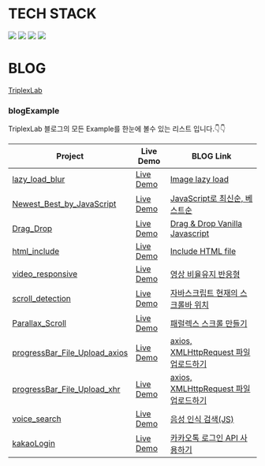 # TECH STACK
<a><img src="https://img.shields.io/badge/HTML5-E34F26?style=flat-square&logo=HTML5&logoColor=white"/></a>
<a><img src="https://img.shields.io/badge/CSS3-1572B6?style=flat-square&logo=css3&logoColor=white"/></a>
<a><img src="https://img.shields.io/badge/javascript(ES6)-F7DF1E?style=flat-square&logo=javascript&logoColor=black"/></a>
<a><img src="https://img.shields.io/badge/Figma-333?style=flat-square&logo=figma&logoColor=white"/></a>

# BLOG
[TriplexLab](https://triplexlab.tistory.com/)

### blogExample
TriplexLab 블로그의 모든 Example를 한눈에 볼수 있는 리스트 입니다.👇👇

|Project|Live Demo|BLOG Link|
|---|---|---|
[lazy_load_blur](https://github.com/younhoso/younhoso/tree/main/blogExample/lazy_load_blur)|[Live Demo](https://younhoso.github.io/younhoso/blogExample/lazy_load_blur/)|[Image lazy load](https://triplexlab.tistory.com/129)|
[Newest_Best_by_JavaScript](https://github.com/younhoso/younhoso/tree/main/blogExample/Newest_Best_by_JavaScript)|[Live Demo](https://younhoso.github.io/younhoso/blogExample/Newest_Best_by_JavaScript/)|[JavaScript로 최신순, 베스트순](https://triplexlab.tistory.com/190)|
[Drag_Drop](https://github.com/younhoso/younhoso/tree/main/blogExample/Drag_Drop)|[Live Demo](https://younhoso.github.io/younhoso/blogExample/Drag_Drop/)|[Drag & Drop Vanilla Javascript](https://triplexlab.tistory.com/156)|
[html_include](https://github.com/younhoso/younhoso/tree/main/blogExample/html_include)|[Live Demo](https://younhoso.github.io/younhoso/blogExample/html_include/)|[Include HTML file](https://triplexlab.tistory.com/107)|
[video_responsive](https://github.com/younhoso/younhoso/tree/main/blogExample/video_responsive)|[Live Demo](https://younhoso.github.io/younhoso/blogExample/video_responsive/)|[영상 비율유지 반응형](https://triplexlab.tistory.com/64)|
[scroll_detection](https://github.com/younhoso/younhoso/tree/main/blogExample/scroll_detection)|[Live Demo](https://younhoso.github.io/younhoso/blogExample/scroll_detection/)|[자바스크립트 현재의 스크롤바 위치](https://triplexlab.tistory.com/152)|
[Parallax_Scroll](https://github.com/younhoso/younhoso/tree/main/blogExample/Parallax_Scroll)|[Live Demo](https://younhoso.github.io/younhoso/blogExample/Parallax_Scroll/)|[패럴렉스 스크롤 만들기](https://triplexlab.tistory.com/7)|
[progressBar_File_Upload_axios](https://github.com/younhoso/younhoso/tree/main/blogExample/File_Upload/axios/)|[Live Demo](https://younhoso.github.io/younhoso/blogExample/File_Upload/axios/)|[axios, XMLHttpRequest 파일 업로드하기](https://triplexlab.tistory.com/184)|
[progressBar_File_Upload_xhr](https://github.com/younhoso/younhoso/tree/main/blogExample/File_Upload/xhr/)|[Live Demo](https://younhoso.github.io/younhoso/blogExample/File_Upload/xhr/)|[axios, XMLHttpRequest 파일 업로드하기](https://triplexlab.tistory.com/184)|
[voice_search](https://github.com/younhoso/younhoso/tree/main/blogExample/voice_search/)|[Live Demo](https://younhoso.github.io/younhoso/blogExample/voice_search/)|[음성 인식 검색(JS)](https://triplexlab.tistory.com/167)|
[kakaoLogin](https://github.com/younhoso/younhoso/tree/main/blogExample/kakaoLogin/)|[Live Demo](https://younhoso.github.io/younhoso/blogExample/kakaoLogin/)|[카카오톡 로그인 API 사용하기](https://triplexlab.tistory.com/55)|
